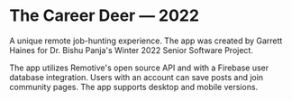 # The Career Deer — 2022
A unique remote job-hunting experience. The app was created by Garrett Haines for Dr. Bishu Panja's Winter 2022 Senior Software Project.

The app utilizes Remotive's open source API and with a Firebase user database integration. Users with an account can save posts and join community pages. The app supports desktop and mobile versions.
